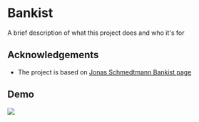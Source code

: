 # Bankist

A brief description of what this project does and who it's for

## Acknowledgements

- The project is based on [Jonas Schmedtmann Bankist page](https://github.com/jonasschmedtmann)

## Demo

![](https://github.com/vitalypolishchuk/bankist-page/other/demo.gif)

